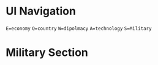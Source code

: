 # UI Navigation
  `E=economy`
  `Q=country`
  `W=dipolmacy`
  `A=technology`
  `S=Military`
# Military Section
